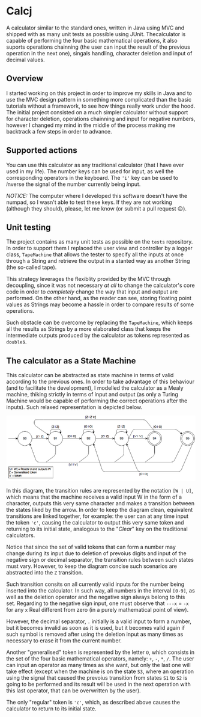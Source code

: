 # Calcj
A calculator similar to the standard ones, written in Java using MVC and shipped with as many unit tests as possible using 
JUnit. Thecalculator is capable of performing the four basic mathematical operations, it also suports operations chainning 
(the user can input the result of the previous operation in the next one), singals handling, character deletion and input 
of decimal values.

## Overview

I started working on this project in order to improve my skills in Java and to use the MVC design pattern in something more 
complicated than the basic tutorials without a framework, to see how things really work under the hood. The initial project
consisted on a much simpler calculator without support for character deletion, operations chainning and input for negative 
numbers, however I changed my mind in the middle of the process making me backtrack a few steps in order to advance.

## Supported actions

You can use this calculator as any traditional calculator (that I have ever used in my life). The number keys can be used for
input, as well the corresponding operators in the keyboard. The ```'i'``` key can be used to *i*nverse the signal of the 
number currently being input.

*NOTICE:* The computer where I developed this software doesn't have the numpad, so I wasn't able to test these keys. If they
are not working (although they should), please, let me know (or submit a pull request :wink:).

## Unit testing

The project contains as many unit tests as possible on the ```tests``` repository. In order to support them I replaced the 
user view and controller by a logger class, ```TapeMachine``` that allows the tester to specify all the inputs at once through
a String and retrieve the output in a stanted way as another String (the so-called tape).

This strategy leverages the flexiblity provided by the MVC through decoupling, since it was not necessary *at all* to change the
calculator's core code in order to *completely* change the way that input and output are performed. On the other hand, as the
reader can see, storing floating point values as Strings may become a hassle in order to compare results of some operations.

Such obstacle can be overcome by replacing the ```TapeMachine```, which keeps all the results as Strings by a more elaborated
class that keeps the intermediate outputs produced by the calculator as tokens represented as ```double```s.

## The calculator as a State Machine

This calculator can be abstracted as state machine in terms of valid according to the previous ones. In order to take 
advantage of this behaviour (and to facilitate the development), I modelled the calculator as a Mealy machine, thiking 
strictly in terms of input and output (as only a Turing Machine would be capable of performing the correct operations after
the inputs). Such relaxed representation is depicted below.

![Mealy Machine diagram](stateMachine.png)

In this diagram, the transition rules are represented by the notation ```[W | U]```, which means that the machine receives
a valid input W in the form of a character, outputs this very same character and makes a transition between the states liked
by the arrow. In order to keep the diagram clean, equivalent transitions are linked together, for example: the user can at
any time input the token ```'c'```, causing the calculator to output this very same token and returning to its initial state,
analogous to the "*Clear*" key on the traditional calculators. 

Notice that since the set of valid tokens that can form a number may change during its input due to deletion of prevoius 
digits and input of the negative sign or decimal separator, the transition rules between such states must vary. However, to
keep the diagram concise such scenarios are abstracted into the ```Z``` transition.

Such transition consits on all currently valid inputs for the number being inserted into the calculator. In such way, all
numbers in the interval ```[0-9]```, as well as the deletion operator and the negative sign always belong to this set. 
Regarding to the negative sign input, one must observe that ```---x``` = ```-x``` for any ```x``` Real different from zero
(in a purely mathematical point of view). 

However, the decimal separator, ```.``` initially is a valid input to form a number, but it becomes invalid as soon as it 
is used, but it becomes valid again if such symbol is removed after using the deletion input as many times as necessary to 
erase it from the current number.

Another "generalised" token is represented by the letter ```O```, which consists in the set of the four basic mathematical 
operators, namely: ```+```, ```-```, ```*```, ```/```. The user can input an operator as many times as she want, but only the
last one will take effect (except when the machine is on the state ```S3```, where an operation using the signal that caused 
the prevoius transition from states ```S1``` to ```S2``` is going to be performed and its result will be used in the next
operation with this last operator, that can be overwritten by the user).

The only "regular" token is ```'c'```, which, as described above  causes the calculator to return to its initial state.

